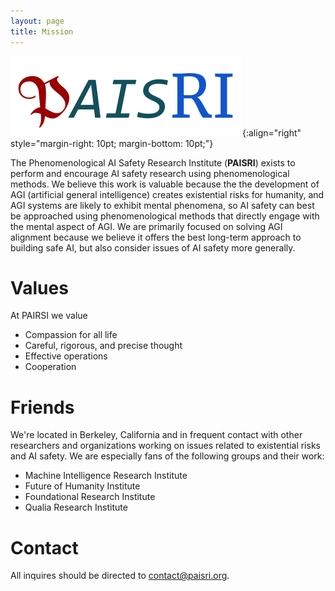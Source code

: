 ```yaml
---
layout: page
title: Mission
---
```


![PAISRI logo](/img/logo_paisri.png){:align="right" style="margin-right: 10pt; margin-bottom: 10pt;"}

The Phenomenological AI Safety Research Institute (**PAISRI**) exists to perform and encourage AI safety research using phenomenological methods. We believe this work is valuable because the the development of AGI (artificial general intelligence) creates existential risks for humanity, and AGI systems are likely to exhibit mental phenomena, so AI safety can best be approached using phenomenological methods that directly engage with the mental aspect of AGI. We are primarily focused on solving AGI alignment because we believe it offers the best long-term approach to building safe AI, but also consider issues of AI safety more generally.

# Values

At PAIRSI we value

* Compassion for all life
* Careful, rigorous, and precise thought
* Effective operations
* Cooperation

# Friends

We're located in Berkeley, California and in frequent contact with other researchers and organizations working on issues related to existential risks and AI safety. We are especially fans of the following groups and their work:

* Machine Intelligence Research Institute
* Future of Humanity Institute
* Foundational Research Institute
* Qualia Research Institute

# Contact

All inquires should be directed to contact@paisri.org.
